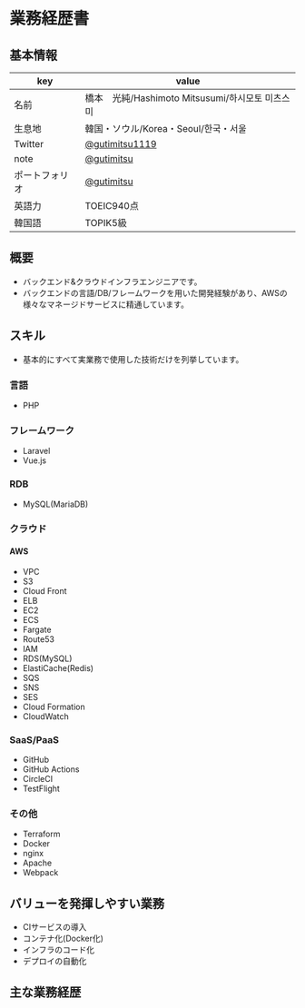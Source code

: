 # 業務経歴書

## 基本情報
|key|value|
| ------------- | ------------- |
|名前|橋本　光純/Hashimoto Mitsusumi/하시모토 미츠스미|
|生息地|韓国・ソウル/Korea・Seoul/한국・서울|
|Twitter|[@gutimitsu1119](https://twitter.com/gutimitsu1119)|
|note|[@gutimitsu](https://note.com/gutimitsu)|
|ポートフォリオ|[@gutimitsu](https://github.com/gutimitsu)|
|英語力|TOEIC940点|
|韓国語|TOPIK5級|

## 概要

- バックエンド&クラウドインフラエンジニアです。
- バックエンドの言語/DB/フレームワークを用いた開発経験があり、AWSの様々なマネージドサービスに精通しています。

## スキル

- 基本的にすべて実業務で使用した技術だけを列挙しています。

### 言語

- PHP

### フレームワーク

- Laravel
- Vue.js

### RDB

- MySQL(MariaDB)

### クラウド

#### AWS

- VPC
- S3
- Cloud Front
- ELB
- EC2
- ECS
- Fargate
- Route53
- IAM
- RDS(MySQL)
- ElastiCache(Redis)
- SQS
- SNS
- SES
- Cloud Formation
- CloudWatch

### SaaS/PaaS

- GitHub
- GitHub Actions
- CircleCI
- TestFlight

### その他

- Terraform
- Docker
- nginx
- Apache
- Webpack

## バリューを発揮しやすい業務

- CIサービスの導入
- コンテナ化(Docker化)
- インフラのコード化
- デプロイの自動化

## 主な業務経歴


